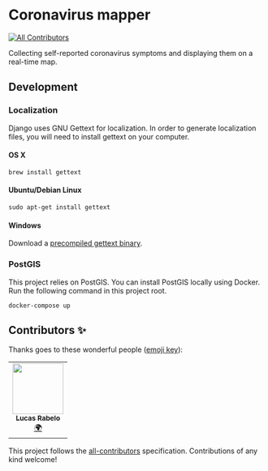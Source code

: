 # Coronavirus mapper
<!-- ALL-CONTRIBUTORS-BADGE:START - Do not remove or modify this section -->
[![All Contributors](https://img.shields.io/badge/all_contributors-1-orange.svg?style=flat-square)](#contributors-)
<!-- ALL-CONTRIBUTORS-BADGE:END -->
Collecting self-reported coronavirus symptoms and displaying them on a real-time map.

## Development

### Localization
Django uses GNU Gettext for localization. In order to generate localization files, you will need to install gettext on your computer.

#### OS X

```
brew install gettext
```

#### Ubuntu/Debian Linux

```
sudo apt-get install gettext
```

#### Windows
Download a [precompiled gettext binary](https://mlocati.github.io/articles/gettext-iconv-windows.html).

### PostGIS
This project relies on PostGIS. You can install PostGIS locally using Docker. Run the following command in this project root.

```
docker-compose up
```
## Contributors ✨

Thanks goes to these wonderful people ([emoji key](https://allcontributors.org/docs/en/emoji-key)):

<!-- ALL-CONTRIBUTORS-LIST:START - Do not remove or modify this section -->
<!-- prettier-ignore-start -->
<!-- markdownlint-disable -->
<table>
  <tr>
    <td align="center"><a href="https://sites.google.com/view/data-journalbr/p%C3%A1gina-inicial"><img src="https://avatars2.githubusercontent.com/u/50274278?v=4" width="100px;" alt=""/><br /><sub><b>Lucas Rabelo</b></sub></a><br /><a href="#translation-marreapato" title="Translation">🌍</a></td>
  </tr>
</table>

<!-- markdownlint-enable -->
<!-- prettier-ignore-end -->
<!-- ALL-CONTRIBUTORS-LIST:END -->

This project follows the [all-contributors](https://github.com/all-contributors/all-contributors) specification. Contributions of any kind welcome!